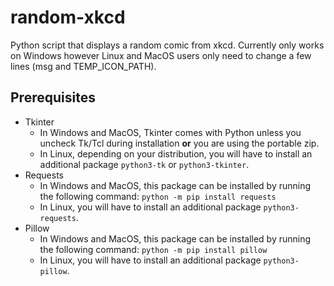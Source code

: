 # random-xkcd
Python script that displays a random comic from xkcd. Currently only works on Windows however Linux and MacOS users only need to change a few lines (msg and TEMP_ICON_PATH).

## Prerequisites
- Tkinter
  - In Windows and MacOS, Tkinter comes with Python unless you uncheck Tk/Tcl during installation **or** you are using the portable zip.
  - In Linux, depending on your distribution, you will have to install an additional package `python3-tk` or `python3-tkinter`.
- Requests
  - In Windows and MacOS, this package can be installed by running the following command: `python -m pip install requests`
  - In Linux, you will have to install an additional package `python3-requests`.
- Pillow
  - In Windows and MacOS, this package can be installed by running the following command: `python -m pip install pillow`
  - In Linux, you will have to install an additional package `python3-pillow`.
